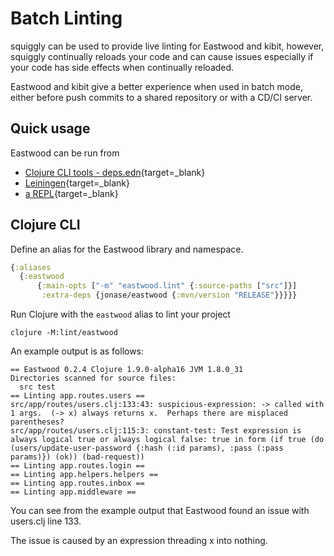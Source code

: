 # Batch Linting

squiggly can be used to provide live linting for Eastwood and kibit, however, squiggly continually reloads your code and can cause issues especially if your code has side effects when continually reloaded.

Eastwood and kibit give a better experience when used in batch mode, either before push commits to a shared repository or with a CD/CI server.


## Quick usage

Eastwood can be run from

* [Clojure CLI tools - deps.edn](https://github.com/jonase/eastwood/blob/master/README.md#depsedn){target=_blank}
* [Leiningen](https://github.com/jonase/eastwood/blob/master/README.md#installation--quick-usage){target=_blank}
* [a REPL](https://github.com/jonase/eastwood/blob/master/README.md#running-eastwood-in-a-repl){target=_blank}


## Clojure CLI

Define an alias for the Eastwood library and namespace.

```clojure
{:aliases
  {:eastwood
      {:main-opts ["-m" "eastwood.lint" {:source-paths ["src"]}]
       :extra-deps {jonase/eastwood {:mvn/version "RELEASE"}}}}}
```

Run Clojure with the `eastwood` alias to lint your project

```shell
clojure -M:lint/eastwood
```

An example output is as follows:

```shell
== Eastwood 0.2.4 Clojure 1.9.0-alpha16 JVM 1.8.0_31
Directories scanned for source files:
  src test
== Linting app.routes.users ==
src/app/routes/users.clj:133:43: suspicious-expression: -> called with 1 args.  (-> x) always returns x.  Perhaps there are misplaced parentheses?
src/app/routes/users.clj:115:3: constant-test: Test expression is always logical true or always logical false: true in form (if true (do (users/update-user-password {:hash (:id params), :pass (:pass params)}) (ok)) (bad-request))
== Linting app.routes.login ==
== Linting app.helpers.helpers ==
== Linting app.routes.inbox ==
== Linting app.middleware ==
```

You can see from the example output that Eastwood found an issue with users.clj line 133.

The issue is caused by an expression threading x into nothing.
